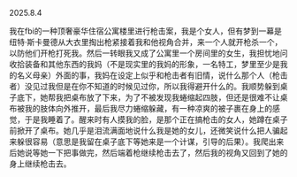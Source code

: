 2025.8.4

我在fbi的一种顶奢豪华住宿公寓楼里进行枪击案，我是个女人，但有梦到一幕是纽特·斯卡曼德从大衣里掏出枪紧接着我和他视角合并，来一个人就开枪杀一个，以防他们开枪打死我。然后一转眼我又成了公寓里一个房间里的女生，我担忧地问收拾装备和其他东西的我妈（不是现实里的我妈的形象，一名特工，梦里至少是我的名义母亲）外面的事，我妈在设定上似乎和枪击者有旧情，说什么那个人（枪击者）没见过我但是在你不知道的时候见过你，所以我得避开什么的。我顺势躲到桌子底下，她帮我把桌布放了下来，为了不被发现我蜷缩起四肢，但还是很难不让桌布被我的肢体向外推开，最后我尽力蜷缩躲藏，有一种凉爽的被子裹在身上的感觉，于是我睡着了。醒来时有人摸我的脸，是那个正在搞枪击的女人，她蹲在桌子前掀开了桌布。她几乎是泪流满面地说什么我是她的女儿，还微笑说什么把人骗起来躲很容易（意思是我留在桌子底下等她来是一个计谋，引导的后果）。我爬出来后她说等她一下把事做完，然后端着枪继续枪击去了，然后我的视角又回到了她的身上继续枪击去。